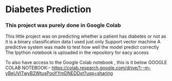 # Diabetes Prediction
### This project was purely done in Google Colab

This little project was on predicting whether a patient has diabetes or not as it is a binary classification data
I used just only Support vector machine 
A predictive system was made to test how well the model predict correctly
The Ipython notebook is uploaded in the repository for eacy access

To also have access to the Google Colab notebook , this is it below
GOOGLE COLAB NOTEBOOK:- https://colab.research.google.com/drive/1--m-yBeUVlTwyB2WtusPooYYmDNEDDxt?usp=sharing
